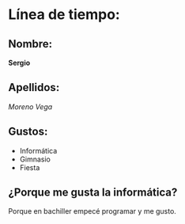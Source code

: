 # Línea de tiempo:

## Nombre:

**Sergio**

## Apellidos:

*Moreno Vega*

## Gustos:

- Informática
- Gimnasio
- Fiesta

## ¿Porque me gusta la informática?

Porque en bachiller empecé  programar y me gusto.
